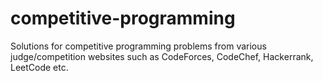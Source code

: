 # competitive-programming
Solutions for competitive programming problems from various judge/competition websites such as CodeForces, CodeChef, Hackerrank, LeetCode etc.
